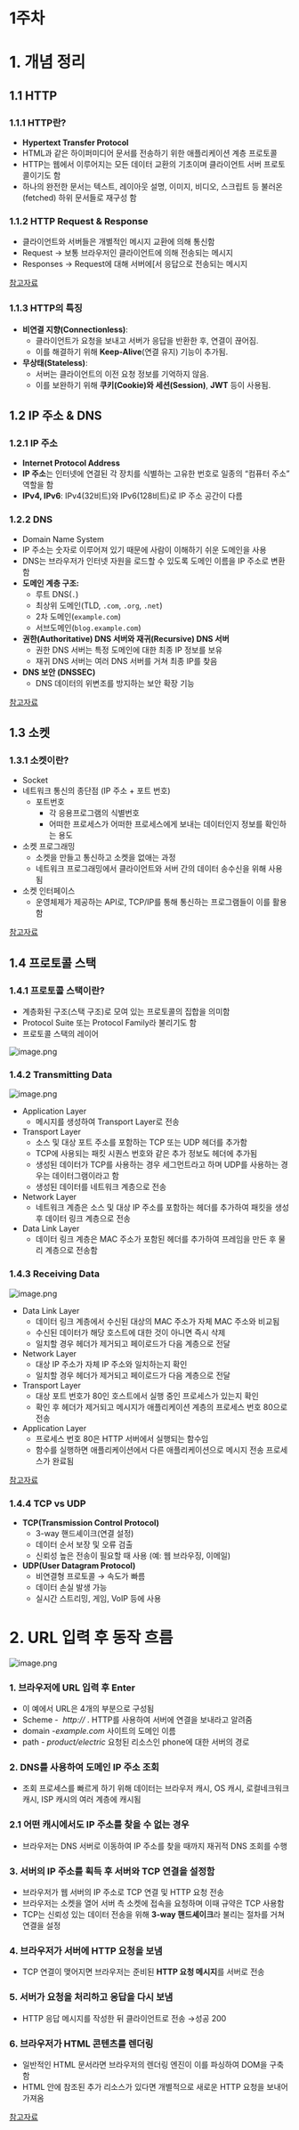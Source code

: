 # 1주차

# 1. 개념 정리

## 1.1 HTTP

### 1.1.1 HTTP란?

- **Hypertext Transfer Protocol**
- HTML과 같은 하이퍼미디어 문서를 전송하기 위한 애플리케이션 계층 프로토콜
- HTTP는 웹에서 이루어지는 모든 데이터 교환의 기초이며 클라이언트 서버 프로토콜이기도 함
- 하나의 완전한 문서는 텍스트, 레이아웃 설명, 이미지, 비디오, 스크립트 등 불러온 (fetched) 하위 문서들로 재구성 함

### 1.1.2 HTTP Request & **Response**

- 클라이언트와 서버들은 개별적인 메시지 교환에 의해 통신함
- Request → 보통 브라우저인 클라이언트에 의해 전송되는 메시지
- Responses → Request에 대해 서버에[서 응답으로 전송되는 메시지

[참고자료](https://developer.mozilla.org/ko/docs/Web/HTTP/Overview)

### **1.1.3 HTTP의 특징**

- **비연결 지향(Connectionless)**:
    - 클라이언트가 요청을 보내고 서버가 응답을 반환한 후, 연결이 끊어짐.
    - 이를 해결하기 위해 **Keep-Alive**(연결 유지) 기능이 추가됨.
- **무상태(Stateless)**:
    - 서버는 클라이언트의 이전 요청 정보를 기억하지 않음.
    - 이를 보완하기 위해 **쿠키(Cookie)와 세션(Session)**, **JWT** 등이 사용됨.

## 1.2 IP 주소 & DNS

### 1.2.1 IP 주소

- **Internet Protocol Address**
- **IP 주소**는 인터넷에 연결된 각 장치를 식별하는 고유한 번호로 일종의 “컴퓨터 주소” 역할을 함
- **IPv4, IPv6**: IPv4(32비트)와 IPv6(128비트)로 IP 주소 공간이 다름

### 1.2.2 DNS

- Domain Name System
- IP 주소는 숫자로 이루어져 있기 때문에 사람이 이해하기 쉬운 도메인을 사용
- DNS는 브라우저가 인터넷 자원을 로드할 수 있도록 도메인 이름을 IP 주소로 변환함
- **도메인 계층 구조:**
    - 루트 DNS(`.`)
    - 최상위 도메인(TLD, `.com`, `.org`, `.net`)
    - 2차 도메인(`example.com`)
    - 서브도메인(`blog.example.com`)
- **권한(Authoritative) DNS 서버와 재귀(Recursive) DNS 서버**
    - 권한 DNS 서버는 특정 도메인에 대한 최종 IP 정보를 보유
    - 재귀 DNS 서버는 여러 DNS 서버를 거쳐 최종 IP를 찾음
- **DNS 보안 (DNSSEC)**
    - DNS 데이터의 위변조를 방지하는 보안 확장 기능

[참고자료](https://www.cloudflare.com/ko-kr/learning/dns/what-is-dns/)

## 1.3 소켓

### 1.3.1 소켓이란?

- Socket
- 네트워크 통신의 종단점 (IP 주소 + 포트 번호)
    - 포트번호
        - 각 응용프로그램의 식별번호
        - 어떠한 프로세스가 어떠한 프로세스에게 보내는 데이터인지 정보를 확인하는 용도
- 소켓 프로그래밍
    - 소켓을 만들고 통신하고 소켓을 없애는 과정
    - 네트워크 프로그래밍에서 클라이언트와 서버 간의 데이터 송수신을 위해 사용됨
- 소켓 인터페이스
    - 운영체제가 제공하는 API로, TCP/IP를 통해 통신하는 프로그램들이 이를 활용함

[참고자료](https://velog.io/@emplam27/CS-%EA%B7%B8%EB%A6%BC%EC%9C%BC%EB%A1%9C-%EC%95%8C%EC%95%84%EB%B3%B4%EB%8A%94-%EB%84%A4%ED%8A%B8%EC%9B%8C%ED%81%AC-%EC%86%8C%EC%BC%93-%ED%94%84%EB%A1%9C%EA%B7%B8%EB%9E%98%EB%B0%8D%EA%B3%BC-Handshaking)

## 1.4 프로토콜 스택

### 1.4.1 프로토콜 스택이란?

- 계층화된 구조(스택 구조)로 모여 있는 프로토콜의 집합을 의미함
- Protocol Suite 또는 Protocol Family라 불리기도 함
- 프로토콜 스택의 레이어

![image.png](image.png)

### 1.4.2 Transmitting Data

![image.png](image%201.png)

- Application Layer
    - 메시지를 생성하여 Transport Layer로 전송
- Transport Layer
    - 소스 및 대상 포트 주소를 포함하는 TCP 또는 UDP 헤더를 추가함
    - TCP에 사용되는 패킷 시퀀스 번호와 같은 추가 정보도 헤더에 추가됨
    - 생성된 데이터가 TCP를 사용하는 경우 세그먼트라고 하며 UDP를 사용하는 경우는 데이터그램이라고 함
    - 생성된 데이터를 네트워크 계층으로 전송
- Network Layer
    - 네트워크 계층은 소스 및 대상 IP 주소를 포함하는 헤더를 추가하여 패킷을 생성 후 데이터 링크 계층으로 전송
- Data Link Layer
    - 데이터 링크 계층은 MAC 주소가 포함된 헤더를 추가하여 프레임을 만든 후 물리 계층으로 전송함

### 1.4.3 Receiving Data

![image.png](image%202.png)

- Data Link Layer
    - 데이터 링크 계층에서 수신된 대상의 MAC 주소가 자체 MAC 주소와 비교됨
    - 수신된 데이터가 해당 호스트에 대한 것이 아니면 즉시 삭제
    - 일치할 경우 헤더가 제거되고 페이로드가 다음 계층으로 전달
- Network Layer
    - 대상 IP 주소가 자체 IP 주소와 일치하는지 확인
    - 일치할 경우 헤더가 제거되고 페이로드가 다음 계층으로 전달
- Transport Layer
    - 대상 포트 번호가 80인 호스트에서 실행 중인 프로세스가 있는지 확인
    - 확인 후 헤더가 제거되고 메시지가 애플리케이션 계층의 프로세스 번호 80으로 전송
- Application Layer
    - 프로세스 번호 80은 HTTP 서버에서 실행되는 함수임
    - 함수를 실행하면 애플리케이션에서 다른 애플리케이션으로 메시지 전송 프로세스가 완료됨

[참고자료](https://developerhelp.microchip.com/xwiki/bin/view/applications/tcp-ip/five-layer-model-and-apps/#HTCP2FIPFive-LayerSoftwareModelOverview)

### **1.4.4 TCP vs UDP**

- **TCP(Transmission Control Protocol)**
    - 3-way 핸드셰이크(연결 설정)
    - 데이터 순서 보장 및 오류 검출
    - 신뢰성 높은 전송이 필요할 때 사용 (예: 웹 브라우징, 이메일)
- **UDP(User Datagram Protocol)**
    - 비연결형 프로토콜 → 속도가 빠름
    - 데이터 손실 발생 가능
    - 실시간 스트리밍, 게임, VoIP 등에 사용

# 2. URL 입력 후 동작 흐름

![image.png](image%203.png)

### 1. 브라우저에 URL 입력 후 Enter

- 이 예에서 URL은 4개의 부분으로 구성됨
- Scheme -  *http://* . HTTP를 사용하여 서버에 연결을 보내라고 알려줌
- domain -*example.com* 사이트의 도메인 이름
- path - *product/electric* 요청된 리소스인 phone에 대한 서버의 경로

### 2. DNS를 사용하여 도메인 IP 주소 조회

- 조회 프로세스를 빠르게 하기 위해 데이터는 브라우저 캐시, OS 캐시, 로컬네크워크 캐시, ISP 캐시의 여러 계층에 캐시됨

### 2.1 어떤 캐시에서도 IP 주소를 찾을 수 없는 경우

- 브라우저는 DNS 서버로 이동하여 IP 주소를 찾을 때까지 재귀적 DNS 조회를 수행

### 3. 서버의 IP 주소를 획득 후 서버와 TCP 연결을 설정함

- 브라우저가 웹 서버의 IP 주소로 TCP 연결 및 HTTP 요청 전송
- 브라우저는 소켓을 열어 서버 측 소켓에 접속을 요청하며 이때 규약은 TCP 사용함
- TCP는 신뢰성 있는 데이터 전송을 위해 **3-way 핸드셰이크**라 불리는 절차를 거쳐 연결을 설정

### 4. 브라우저가 서버에 HTTP 요청을 보냄

- TCP 연결이 맺어지면 브라우저는 준비된 **HTTP 요청 메시지**를 서버로 전송

### 5. 서버가 요청을 처리하고 응답을 다시 보냄

- HTTP 응답 메시지를 작성한 뒤 클라이언트로 전송 →성공  200

### 6. 브라우저가 HTML 콘텐츠를 렌더링

- 일반적인 HTML 문서라면 브라우저의 렌더링 엔진이 이를 파싱하여 DOM을 구축함
- HTML 안에 참조된 추가 리소스가 있다면 개별적으로 새로운 HTTP 요청을 보내어 가져옴

[참고자료](https://blog.bytebytego.com/p/what-happens-when-you-type-a-url)